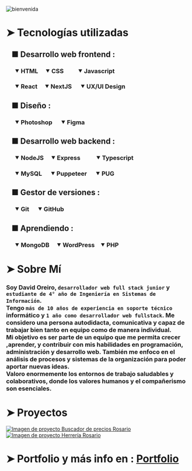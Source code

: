 ![bienvenida](https://github.com/user-attachments/assets/c9acfb39-982c-4054-932e-571686875889)
# ➤ Tecnologías utilizadas
## &nbsp;&nbsp; ■ Desarrollo web frontend :
### &nbsp;&nbsp;&nbsp;&nbsp;&nbsp;&nbsp;⯆ HTML&nbsp;&nbsp;&nbsp;&nbsp;&nbsp;⯆ CSS&nbsp;&nbsp;&nbsp;&nbsp;&nbsp;&nbsp;&nbsp;&nbsp;&nbsp;&nbsp;⯆ Javascript <br>
### &nbsp;&nbsp;&nbsp;&nbsp;&nbsp;&nbsp;⯆ React&nbsp;&nbsp;&nbsp;&nbsp;&nbsp;⯆ NextJS&nbsp;&nbsp;&nbsp;&nbsp;&nbsp;&nbsp;⯆ UX/UI Design  <br>

## &nbsp;&nbsp; ■ Diseño :
### &nbsp;&nbsp;&nbsp;&nbsp;&nbsp;&nbsp;⯆ Photoshop&nbsp;&nbsp;&nbsp;&nbsp;&nbsp;&nbsp;⯆ Figma <br>

## &nbsp;&nbsp; ■ Desarrollo web backend :
### &nbsp;&nbsp;&nbsp;&nbsp;&nbsp;&nbsp;⯆ NodeJS&nbsp;&nbsp;&nbsp;&nbsp;&nbsp;⯆ Express&nbsp;&nbsp;&nbsp;&nbsp;&nbsp;&nbsp;&nbsp;&nbsp;&nbsp;&nbsp;&nbsp;⯆ Typescript <br>
### &nbsp;&nbsp;&nbsp;&nbsp;&nbsp;&nbsp;⯆ MySQL&nbsp;&nbsp;&nbsp;&nbsp;&nbsp;&nbsp;⯆ Puppeteer&nbsp;&nbsp;&nbsp;&nbsp;&nbsp;&nbsp;⯆ PUG  <br>

## &nbsp;&nbsp; ■ Gestor de versiones :
### &nbsp;&nbsp;&nbsp;&nbsp;&nbsp;&nbsp;⯆ Git&nbsp;&nbsp;&nbsp;&nbsp;&nbsp;&nbsp;⯆ GitHub <br>

## &nbsp;&nbsp; ■ Aprendiendo :
### &nbsp;&nbsp;&nbsp;&nbsp;&nbsp;&nbsp;⯆ MongoDB&nbsp;&nbsp;&nbsp;&nbsp;&nbsp;⯆ WordPress&nbsp;&nbsp;&nbsp;&nbsp;⯆ PHP <br>


# ➤ Sobre Mí
### Soy David Oreiro, `desarrollador web full stack junior` y `estudiante de 4° año de Ingeniería en Sistemas de Información`. <br>Tengo `más de 10 años de experiencia en soporte técnico` informático y `1 año como desarrollador web fullstack`. Me considero una persona autodidacta, comunicativa y capaz de trabajar bien tanto en equipo como de manera individual. <br>Mi objetivo es ser parte de un equipo que me permita crecer ,aprender, y contribuir con mis habilidades en programación, administración y desarrollo web. También me enfoco en el análisis de procesos y sistemas de la organización para poder aportar nuevas ideas. <br> Valoro enormemente los entornos de trabajo saludables y colaborativos, donde los valores humanos y el compañerismo son esenciales.


# ➤ Proyectos
[![Imagen de proyecto Buscador de precios Rosario](https://github.com/user-attachments/assets/31cab52c-18ba-4c5a-bde3-411804d923a3)](https://davidoreiro97.github.io/BuscadorPreciosRosario/)
[![Imagen de proyecto Herrería Rosario](https://github.com/user-attachments/assets/22537d27-7dca-41b6-a8eb-c744959624c3)](https://rosarioherreria.netlify.app/)


# ➤ Portfolio y más info en : [Portfolio](https://davidoreiro97.github.io/portfolio/)

